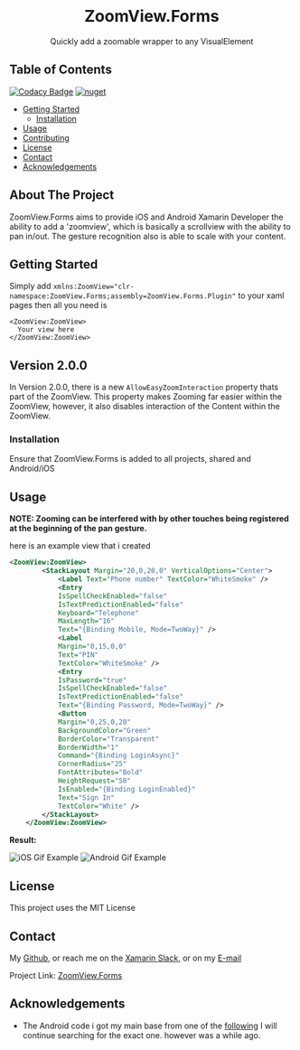 
<br />
<p align="center">
  <h1 align="center">ZoomView.Forms</h3>
  <p align="center">
  Quickly add a zoomable wrapper to any VisualElement
    <br />
  </p>
</p>


<!-- TABLE OF CONTENTS -->

## Table of Contents

[![Codacy Badge](https://app.codacy.com/project/badge/Grade/ae337590962b4e28955d14f745f93b13)](https://www.codacy.com/manual/LuckyDucko/ZoomView.Forms?utm_source=github.com&amp;utm_medium=referral&amp;utm_content=LuckyDucko/ZoomView.Forms&amp;utm_campaign=Badge_Grade)
[![nuget](https://img.shields.io/nuget/v/ZoomView.Forms.svg)](https://www.nuget.org/packages/ZoomView.Forms)

* [Getting Started](#getting-started)
  * [Installation](#installation)
* [Usage](#usage)
* [Contributing](#contributing)
* [License](#license)
* [Contact](#contact)
* [Acknowledgements](#acknowledgements)


<!-- ABOUT THE PROJECT -->
## About The Project

ZoomView.Forms aims to provide iOS and Android Xamarin Developer the ability to add a 'zoomview', which is basically a scrollview with the ability to pan in/out.
The gesture recognition also is able to scale with your content.


<!-- GETTING STARTED -->
## Getting Started

Simply add `xmlns:ZoomView="clr-namespace:ZoomView.Forms;assembly=ZoomView.Forms.Plugin"` to your xaml pages
then all you need is 
```
<ZoomView:ZoomView>
  Your view here
</ZoomView:ZoomView>
```

## Version 2.0.0

In Version 2.0.0, there is a new `AllowEasyZoomInteraction` property thats part of the ZoomView. This property makes Zooming far easier within the ZoomView, however, it also disables interaction of the Content within the ZoomView. 

### Installation
Ensure that ZoomView.Forms is added to all projects, shared and Android/iOS

<!-- USAGE EXAMPLES -->
## Usage

**NOTE: Zooming can be interfered with by other touches being registered at the beginning of the pan gesture.**

here is an example view that i created
```XML
<ZoomView:ZoomView>
		<StackLayout Margin="20,0,20,0" VerticalOptions="Center">
			<Label Text="Phone number" TextColor="WhiteSmoke" />
			<Entry
            IsSpellCheckEnabled="false"
            IsTextPredictionEnabled="false"
            Keyboard="Telephone"
            MaxLength="16"
            Text="{Binding Mobile, Mode=TwoWay}" />
			<Label
            Margin="0,15,0,0"
            Text="PIN"
            TextColor="WhiteSmoke" />
			<Entry
            IsPassword="true"
            IsSpellCheckEnabled="false"
            IsTextPredictionEnabled="false"
            Text="{Binding Password, Mode=TwoWay}" />
			<Button
            Margin="0,25,0,20"
            BackgroundColor="Green"
            BorderColor="Transparent"
            BorderWidth="1"
            Command="{Binding LoginAsync}"
            CornerRadius="25"
            FontAttributes="Bold"
            HeightRequest="50"
            IsEnabled="{Binding LoginEnabled}"
            Text="Sign In"
            TextColor="White" />
		</StackLayout>
	</ZoomView:ZoomView>
```
**Result:**


![iOS Gif Example](https://j.gifs.com/q74W92.gif)
![Android Gif Example](https://j.gifs.com/oV4WPj.gif)


<!-- LICENSE -->
## License

This project uses the MIT License

<!-- CONTACT -->
## Contact

My [Github](https://github.com/LuckyDucko),
or reach me on the [Xamarin Slack](https://xamarinchat.herokuapp.com/),
or on my [E-mail](tyson@logchecker.com.au)

Project Link: [ZoomView.Forms](https://github.com/LuckyDucko/ZoomView.Forms)


<!-- ACKNOWLEDGEMENTS -->
## Acknowledgements
* The Android code i got my main base from one of the [following](https://stackoverflow.com/search?q=zoomable+android+view&s=f3c43e0e-79a6-4529-a3ea-adf8f8f3ab14)
I will continue searching for the exact one. however was a while ago.
